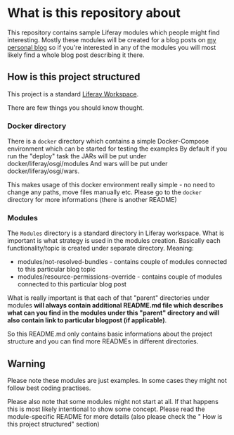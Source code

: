 # What is this repository about
This repository contains sample Liferay modules which people might find interesting. 
Mostly these modules will be created for a blog posts on [my personal blog](https://pydyniak.com)
so if you're interested in any of the modules you will most likely find a whole blog post describing it there.

## How is this project structured
This project is a standard [Liferay Workspace](https://learn.liferay.com/dxp/latest/en/building-applications/tooling/liferay-workspace/what-is-liferay-workspace.html).

There are few things you should know thought. 
### Docker directory
There is a `docker` directory which contains a simple Docker-Compose environment which can be started for testing the examples
By default if you run the "deploy" task the JARs will be put under docker/liferay/osgi/modules
And wars will be put under docker/liferay/osgi/wars. 

This makes usage of this docker environment really simple - no need to change any paths, move
files manually etc. Please go to the `docker` directory for more informations (there is another README)

### Modules
The `Modules` directory is a standard directory in Liferay workspace. 
What is important is what strategy is used in the modules creation.
Basically each functionality/topic is created under separate directory. Meaning:
- modules/not-resolved-bundles - contains couple of modules connected to this particular blog topic
- modules/resource-permissions-override - contains couple of modules connected to this particular blog post

What is really important is that each of that "parent" directories under modules
**will always contain additional README.md file which describes what can you find in the 
modules under this "parent" directory and will also contain link to particular blogpost (if applicable)**.

So this README.md only contains basic informations about the project structure and you can find
more READMEs in different directories.


## Warning
Please note these modules are just examples. In some cases they might not follow best coding practises.

Please also note that some modules might not start at all. If that happens this is most likely intentional
to show some concept. Please read the module-specific README for more details (also please check the "
How is this project structured" section)